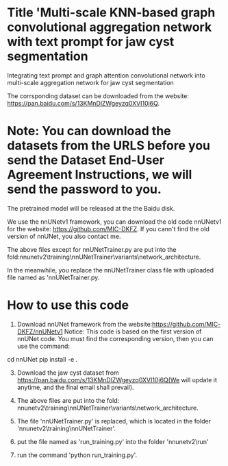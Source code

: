 # Title 'Multi-scale KNN-based graph convolutional aggregation network with text prompt for jaw cyst segmentation

Integrating text prompt and graph attention convolutional network into multi-scale aggregation network for jaw cyst segmentation

The corrsponding dataset can be downloaded from the website: https://pan.baidu.com/s/13KMnDlZWgeyzq0XVI10j6Q.

# Note: You can download the datasets from the URLS before you send the Dataset End-User Agreement Instructions, we will send the password to you.

The pretrained model will be released at the the Baidu disk.

We use the nnUNetv1 framework, you can download the old code nnUNetv1 for the website: https://github.com/MIC-DKFZ. If you cann't find the old version of nnUNet, you also contact me.

The above files except for nnUNetTrainer.py are put into the fold:nnunetv2\training\nnUNetTrainer\variants\network_architecture.

In the meanwhile, you replace the nnUNetTrainer class file with uploaded file named as 'nnUNetTrainer.py.



# How to use this code

1. Download nnUNet framework from the website:https://github.com/MIC-DKFZ/nnUNetv1
Notice: This code is based on the first version of nnUNet code. You must find the corresponding version, then you can use the command:

cd nnUNet
pip install -e .

3. Download the jaw cyst dataset from https://pan.baidu.com/s/13KMnDlZWgeyzq0XVI10j6Q(We will update it anytime, and the final email shall prevail).

4. The above files are put into the fold: nnunetv2\training\nnUNetTrainer\variants\network_architecture.

5. The file 'nnUNetTrainer.py' is replaced, which is located in the folder 'nnunetv2\training\nnUNetTrainer\'.

6. put the file named as 'run_training.py' into the folder 'nnunetv2\run'

7. run the command 'python run_training.py'.


